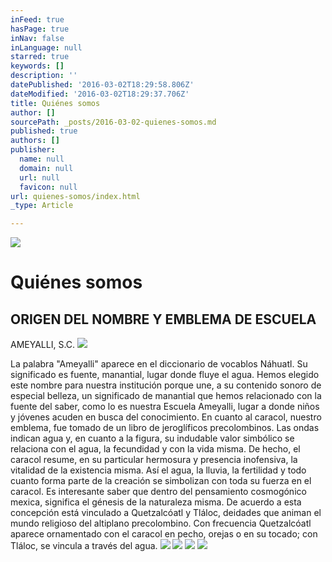 ```yaml
---
inFeed: true
hasPage: true
inNav: false
inLanguage: null
starred: true
keywords: []
description: ''
datePublished: '2016-03-02T18:29:58.806Z'
dateModified: '2016-03-02T18:29:37.706Z'
title: Quiénes somos
author: []
sourcePath: _posts/2016-03-02-quienes-somos.md
published: true
authors: []
publisher:
  name: null
  domain: null
  url: null
  favicon: null
url: quienes-somos/index.html
_type: Article

---
```

![](https://the-grid-user-content.s3-us-west-2.amazonaws.com/86fc21f2-ce41-4f79-9571-3e0b15e0a768.jpg)

# Quiénes somos

## ORIGEN DEL NOMBRE Y EMBLEMA DE ESCUELA 
AMEYALLI, S.C.
![](https://the-grid-user-content.s3-us-west-2.amazonaws.com/7abd700f-6930-42d3-96cd-3743c31bdecc.png)

La palabra "Ameyalli" aparece en el diccionario de vocablos Náhuatl. Su significado es fuente, manantial, lugar donde fluye el agua. 
Hemos elegido este nombre para nuestra institución porque une, a su contenido sonoro de especial belleza, un significado de manantial que hemos relacionado con la fuente del saber, como lo es nuestra Escuela Ameyalli, lugar a donde niños y jóvenes acuden en busca del conocimiento.
En cuanto al caracol, nuestro emblema, fue tomado de un libro de jeroglíficos precolombinos. Las ondas indican agua y, en cuanto a la figura, su indudable valor simbólico se relaciona con el agua, la fecundidad y con la vida misma. De hecho, el caracol resume, en su particular hermosura y presencia inofensiva, la vitalidad de la existencia misma. Así el agua, la lluvia, la fertilidad y todo cuanto forma parte de la creación se simbolizan con toda su fuerza en el caracol.
Es interesante saber que dentro del pensamiento cosmogónico mexica, significa el génesis de la naturaleza misma. De acuerdo a esta concepción está vinculado a Quetzalcóatl y Tláloc, deidades que animan el mundo religioso del altiplano precolombino. Con frecuencia Quetzalcóatl aparece ornamentado con el caracol en pecho, orejas o en su tocado; con Tláloc, se vincula a través del agua.
![](https://the-grid-user-content.s3-us-west-2.amazonaws.com/5abaef7a-959b-4653-86bc-265fd54480de.jpg)
![](https://the-grid-user-content.s3-us-west-2.amazonaws.com/cd8e6761-a6d8-4497-b791-30fa1133a6c2.jpg)
![](https://the-grid-user-content.s3-us-west-2.amazonaws.com/934c4324-4f46-4e20-aeba-5bb65af1199d.jpg)
![](https://the-grid-user-content.s3-us-west-2.amazonaws.com/91fb8038-3118-43f5-90d0-836ec67059b8.gif)
